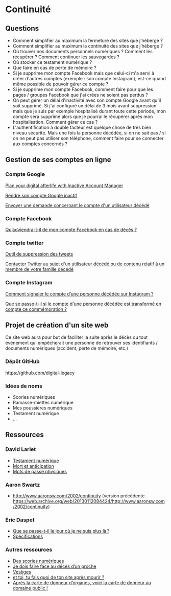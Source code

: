 # Continuité

## Questions 

* Comment simplifier au maximum la fermeture des sites que j’héberge ? 
* Comment simplifier au maximum la continuité des sites que j’héberge ? 
* Où trouver nos documents personnels numériques ? Comment les récupérer ? Comment continuer les sauvegardes ?
* Où stocker ce testament numérique ? 
* Que faire en cas de perte de mémoire ?
* Si je supprime mon compte Facebook mais que celui-ci m'a servi à créer d'autres comptes (exemple : son compte Instagram), est-ce quand même possible de pouvoir gérer ce compte ? 
* Si je supprime mon compte Facebook, comment faire pour que les pages / groupes Facebook que j'ai crées ne soient pas perdus ? 
* On peut gérer un délai d'inactivité avec son compte Google avant qu'il soit supprimé. Si j'ai configuré un délai de 3 mois avant suppression mais que je suis par exemple hospitalisé durant toute cette période, mon compte sera supprimé alors que je pourrai le récupérer après mon hospitalisation. Comment gérer ce cas ? 
* L'authentification à double facteur est quelque chose de très bien niveau sécurité. Mais une fois la personne décédée, si on ne sait pas / si on ne peut pas utiliser son téléphone, comment faire pour se connecter aux comptes concernés ?

## Gestion de ses comptes en ligne 

### Compte Google 

[Plan your digital afterlife with Inactive Account Manager](http://dataliberation.blogspot.fr/2013/04/plan-your-digital-afterlife-with.html)

[Rendre son compte Google inactif](https://myaccount.google.com/u/1/inactive)

[Envoyer une demande concernant le compte d'un utilisateur décédé](https://support.google.com/accounts/troubleshooter/6357590?hl=fr)

### Compte Facebook 

[Qu’adviendra-t-il de mon compte Facebook en cas de décès ?](https://www.facebook.com/help/103897939701143)

### Compte twitter 

[Outil de suppression des tweets](https://github.com/edas/TweetDeletion)

[Contacter Twitter au sujet d'un utilisateur décédé ou de contenu relatif à un membre de votre famille décédé](https://support.twitter.com/articles/20169423)

### Compte Instagram

[Comment signaler le compte d’une personne décédée sur Instagram ?](https://help.instagram.com/264154560391256)

[Que se passe-t-il si le compte d'une personne décédée est transformé en compte ce commémoration ?](https://help.instagram.com/231764660354188)

## Projet de création d'un site web
Ce site web aura pour but de faciliter la suite après le décès ou tout événement qui empêcherait une personne de retrouver ses identifiants / documents numériques (accident, perte de mémoire, etc.)

### Dépôt GitHub
https://github.com/digital-legacy

### Idées de noms 
* Scories numériques
* Ramasse-miettes numérique
* Mes poussières numériques 
* Testament numérique
* ... 

## Ressources 
### David Larlet
* [Testament numérique](https://larlet.fr/david/blog/2013/testament-numerique/)
* [Mort et anticipation](https://larlet.fr/david/blog/2013/mort-anticipation/)
* [Mots de passe physiques](https://larlet.fr/david/blog/2016/mots-passe-physiques/)

### Aaron Swartz
* http://www.aaronsw.com/2002/continuity (version précédente https://web.archive.org/web/20130112084424/http://www.aaronsw.com/2002/continuity)

### Éric Daspet 
* [Que se passe-t-il le jour où je ne suis plus là ?](https://n.survol.fr/n/que-se-passe-t-il-le-jour-ou-je-ne-suis-plus-la)
* [Spécifications](https://docs.google.com/document/d/1hn_WQAcR3kjW_HRWGjbaYCMxDu60h3lMQyyRE_urTNk/edit)

### Autres ressources
* [Des scories numériques](http://www.la-grange.net/2013/01/18/testament)
* [Je dois faire face au décès d’un proche](https://www.service-public.fr/particuliers/vosdroits/F16507)
* [Vestiges](http://www.cecilearen.es/2013/02/vestiges/)
* [et toi, tu fais quoi de ton site après mourir ?](http://www.tierslivre.net/spip/spip.php?article3389)
* [Après la carte de donneur d’organes, voici la carte de donneur au domaine public !](https://scinfolex.com/2010/12/05/apres-la-carte-de-donneur-dorganes-voici-la-carte-de-donneur-au-domaine-public/)

